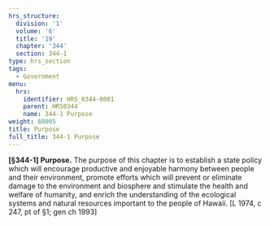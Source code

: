 ```yaml
---
hrs_structure:
  division: '1'
  volume: '6'
  title: '19'
  chapter: '344'
  section: 344-1
type: hrs_section
tags:
  - Government
menu:
  hrs:
    identifier: HRS_0344-0001
    parent: HRS0344
    name: 344-1 Purpose
weight: 88005
title: Purpose
full_title: 344-1 Purpose
---
```

**[§344-1] Purpose.** The purpose of this chapter is to establish a state policy which will encourage productive and enjoyable harmony between people and their environment, promote efforts which will prevent or eliminate damage to the environment and biosphere and stimulate the health and welfare of humanity, and enrich the understanding of the ecological systems and natural resources important to the people of Hawaii. [L 1974, c 247, pt of §1; gen ch 1993]